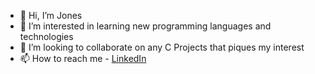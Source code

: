 - 👋 Hi, I’m Jones
- 👀 I’m interested in learning new programming languages and technologies
- 💞️ I’m looking to collaborate on any C Projects that piques my interest
- 📫 How to reach me - [LinkedIn](https://www.linkedin.com/in/jonessos/)
